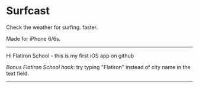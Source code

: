 # Surfcast

Check the weather for surfing. faster. 

Made for iPhone 6/6s.

________

Hi Flatiron School - this is my first iOS app on github 

*Bonus Flatiron School hack*: try typing "Flatiron" instead of city name in the text field. 


_________
